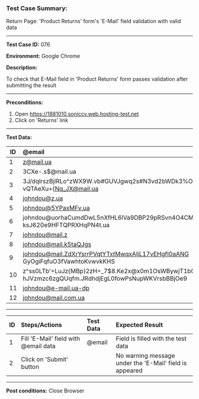 
### Test Case Summary:

Return Page: 'Product Returns' form's 'E-Mail' field validation with valid data

---

**Test Case ID:** 076

**Environment:** Google Chrome

**Description:**

To check that E-Mail field in 'Product Returns' form passes validation after submitting the result

---

**Preconditions:**
1. Open https://1881010.soniccv.web.hosting-test.net
2. Click on 'Returns' link

---

**Test Data:**

|      ID       | @email |  
| ------------- |:-------------|       
|1	|z@mail.ua|
|2	|3CXe-.s$@mail.ua|
|3	|3J/dqlrszBjlRLo^zWX9W.vb#GUVJgwq2s#N3vd2bWDk3%Ogi}<br>vQTAeXu+{Nq_JX@mail.ua|
|4	|johndou@z.ua|
|5	|johndou@5YPaxMFv.ua|
|6	|johndou@uorhaCumdDwL5nXfHL6lVa9DBP29pRSvn4O4CMVre3<br>ksJ620e9HFTQPRXHqPN4t.ua|
|7	|johndou@mail.z|
|8	|johndou@mail.k5taQJgs|
|9	|johndou@mail.ZdXrYsrrPVqtYTxtMwqxAljL17vEHgfI0aANG<br>GyOgiFqfuO3fVawhtoKvwvkKHS|
|10	|z^ss0LTb'=LuJz{MBp}2zH=_7$8.Ke2x@x0m1OsWBywjT1b0jS<br>hJVzmzc6zgQUqfm.JRdhdjEgL0fowPsNupWKVrsbBBjOe9|
|11	|johndou@e-mail.ua-dp|
|12	|johndou@mail.com.ua|

---

|      ID       | Steps/Actions |  Test Data  | Expected Result |
| ------------- |:-------------| :--------- | :-------------- |
|       1       | Fill 'E-Mail' field with @email data | @email | Field is filled with the test data |
|       2       | Click on 'Submit' button      |             | No warning message under the 'E-Mail' field is appeared |


---

**Post conditions:** 
Close Browser

